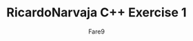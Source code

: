---
title: "RicardoNarvaja C++ Exercise 1"
author: Fare9
link: https://github.com/Fare9/RicardoNarvajaCppExercise/blob/master/Analysis%20and%20exploitation%20of%20the%20program%20with%20hash%20sha256_%201a5aeab766b1b133edbb6355b873a6349082445747a0be94d2220f7056b37d9d.pdf
description: "First Ricardo Narvaja's C++ Exploiting Exercise: analysis, executable and exploit"
categories: projects
---